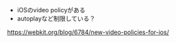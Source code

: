 
* iOSのvideo policyがある
* autoplayなど制限している？

<https://webkit.org/blog/6784/new-video-policies-for-ios/>